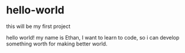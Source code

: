 # hello-world
this will be my first project

hello world!
my name is Ethan, I want to learn to code, so i can develop something worth for making better world.
